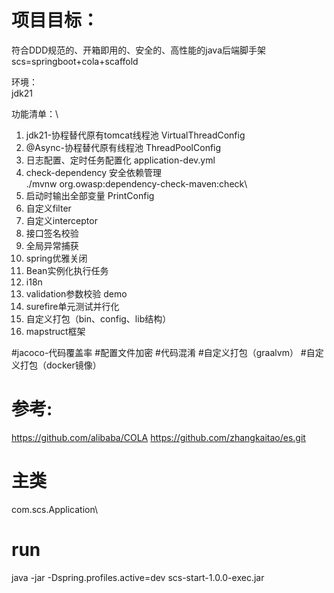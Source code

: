 # 项目目标：

符合DDD规范的、开箱即用的、安全的、高性能的java后端脚手架 \
scs=springboot+cola+scaffold

环境：\
jdk21

功能清单：\

1. jdk21-协程替代原有tomcat线程池 VirtualThreadConfig
2. @Async-协程替代原有线程池 ThreadPoolConfig
3. 日志配置、定时任务配置化 application-dev.yml
4. check-dependency 安全依赖管理 \
   ./mvnw org.owasp:dependency-check-maven:check\
5. 启动时输出全部变量 PrintConfig
6. 自定义filter
7. 自定义interceptor
8. 接口签名校验
9. 全局异常捕获
10. spring优雅关闭
11. Bean实例化执行任务
12. i18n
13. validation参数校验 demo
14. surefire单元测试并行化
15. 自定义打包（bin、config、lib结构）
16. mapstruct框架

#jacoco-代码覆盖率
#配置文件加密
#代码混淆
#自定义打包（graalvm）
#自定义打包（docker镜像）

# 参考:

https://github.com/alibaba/COLA
https://github.com/zhangkaitao/es.git

# 主类

com.scs.Application\

# run
java -jar -Dspring.profiles.active=dev scs-start-1.0.0-exec.jar